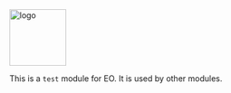 <img alt="logo" src="https://www.objectionary.com/cactus.svg" height="100px" />

This is a `test` module for EO. It is used by other modules.